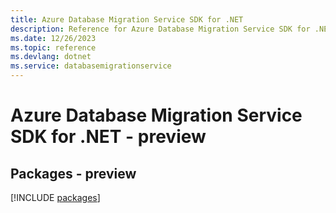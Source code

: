 ```yaml
---
title: Azure Database Migration Service SDK for .NET
description: Reference for Azure Database Migration Service SDK for .NET
ms.date: 12/26/2023
ms.topic: reference
ms.devlang: dotnet
ms.service: databasemigrationservice
---
```

# Azure Database Migration Service SDK for .NET - preview
## Packages - preview
[!INCLUDE [packages](database-migration-service-index.md)]